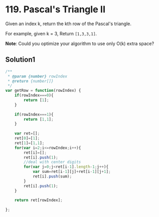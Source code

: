 # 119. Pascal's Triangle II
Given an index k, return the kth row of the Pascal's triangle.

For example, given k = 3,
Return ``[1,3,3,1]``.

**Note**:
Could you optimize your algorithm to use only O(k) extra space?
## Solution1
``` js
/**
 * @param {number} rowIndex
 * @return {number[]}
 */
var getRow = function(rowIndex) {
    if(rowIndex===0){
        return [1];
    }
    
    if(rowIndex===1){
        return [1,1];
    }
    
    var ret=[];
    ret[0]=[1];
    ret[1]=[1,1];
    for(var i=2;i<=rowIndex;i++){
        ret[i]=[];
        ret[i].push(1);
        //deal with center digits
        for(var j=0;j<ret[i-1].length-1;j++){
            var sum=ret[i-1][j]+ret[i-1][j+1];
            ret[i].push(sum);
        }
        ret[i].push(1);
    }
    
    return ret[rowIndex];
    
};
```